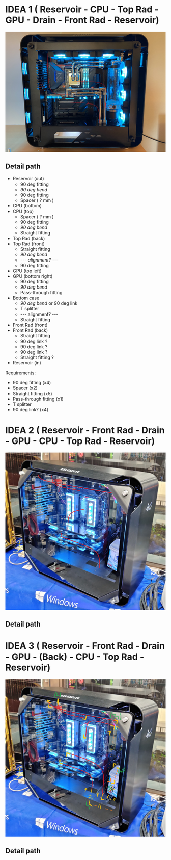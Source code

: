 **IDEA 1** ( Reservoir - CPU - Top Rad - GPU - Drain - Front Rad - Reservoir)
=============================================================================

![Loop 1 Preview](assets/loop1.jpg)

Detail path
-------

- Reservoir (out)
    - 90 deg fitting
    - *90 deg bend*
    - 90 deg fitting
    - Spacer ( ? mm )
- CPU (bottom)
- CPU (top)
    - Spacer ( ? mm )
    - 90 deg fitting
    - *90 deg bend*
    - Straight fitting
- Top Rad (back)
- Top Rad (front)
    - Straight fitting
    - *90 deg bend*
    - --- *alignment?* --- 
    - 90 deg fitting
- GPU (top left)
- GPU (bottom right)
    - 90 deg fitting
    - *90 deg bend*
    - Pass-through fitting
- Bottom case
    - *90 deg bend* or 90 deg link
    - T splitter
    - --- alignment? ---
    - Straight fitting
- Front Rad (front)
- Front Rad (back)
    - Straight fitting
    - 90 deg link ?
    - 90 deg link ?
    - 90 deg link ?
    - Straight fitting ?
- Reservoir (in)


Requirements:

- 90 deg fitting (x4)
- Spacer (x2)
- Straight fitting (x5)
- Pass-through fitting (x1)
- T splitter
- 90 deg link? (x4)

**IDEA 2** ( Reservoir - Front Rad - Drain - GPU - CPU - Top Rad - Reservoir)
=============================================================================

![Loop 2 Preview](assets/loop2.jpg)

Detail path
-------



**IDEA 3** ( Reservoir - Front Rad - Drain - GPU - (Back) - CPU - Top Rad - Reservoir)
=============================================================================

![Loop 3 Preview](assets/loop3.jpg)

Detail path
-------

